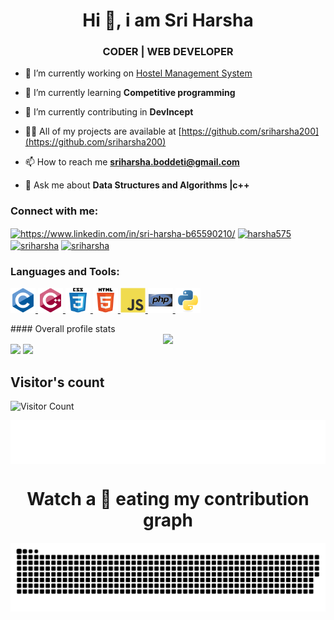 
<h1 align="center">Hi 👋, i am Sri Harsha </h1>
<h3 align="center">CODER | WEB DEVELOPER</h3>

- 🔭 I’m currently working on [Hostel Management System](https://github.com/sriharsha/HOSTEL-MANAGEMENT-SYSTEM)

- 🌱 I’m currently learning **Competitive programming**

- 👯 I’m currently contributing in **DevIncept**

- 👨‍💻 All of my projects are available at [https://github.com/sriharsha200](https://github.com/sriharsha200) 

- 📫 How to reach me **sriharsha.boddeti@gmail.com**


- 💬 Ask me about **Data Structures and Algorithms |c++**
</div>
<h3 align="left">Connect with me:</h3>

 <p align="left">
<a href="https://linkedin.com/in/https://www.linkedin.com/in/sri-harsha-b65590210/" target="blank"><img align="center" src="https://raw.githubusercontent.com/rahuldkjain/github-profile-readme-generator/master/src/images/icons/Social/linked-in-alt.svg" alt="https://www.linkedin.com/in/sri-harsha-b65590210/" height="30" width="40" /></a>
<a href="https://instagram.com/harsha575" target="blank"><img align="center" src="https://raw.githubusercontent.com/rahuldkjain/github-profile-readme-generator/master/src/images/icons/Social/instagram.svg" alt="harsha575" height="30" width="40" /></a>
<a href="https://www.hackerrank.com/sriharsha_bodde1" target="blank"><img align="center" src="https://raw.githubusercontent.com/rahuldkjain/github-profile-readme-generator/master/src/images/icons/Social/hackerrank.svg" alt="sriharsha" height="30" width="40" /></a>
<a href="https://leetcode.com/SriHarshaBoddeti" target="blank"><img align="center" src="https://raw.githubusercontent.com/rahuldkjain/github-profile-readme-generator/master/src/images/icons/Social/leet-code.svg" alt="sriharsha" height="30" width="40" /></a>
</p>

<h3 align="left">Languages and Tools:</h3>
<p align="left"> <a href="https://www.cprogramming.com/" target="_blank"> <img src="https://raw.githubusercontent.com/devicons/devicon/master/icons/c/c-original.svg" alt="c" width="40" height="40"/> </a> <a href="https://www.w3schools.com/cpp/" target="_blank"> <img src="https://raw.githubusercontent.com/devicons/devicon/master/icons/cplusplus/cplusplus-original.svg" alt="cplusplus" width="40" height="40"/> </a> <a href="https://www.w3schools.com/css/" target="_blank"> <img src="https://raw.githubusercontent.com/devicons/devicon/master/icons/css3/css3-original-wordmark.svg" alt="css3" width="40" height="40"/> </a> <a href="https://www.w3.org/html/" target="_blank"> <img src="https://raw.githubusercontent.com/devicons/devicon/master/icons/html5/html5-original-wordmark.svg" alt="html5" width="40" height="40"/> </a> <a href="https://developer.mozilla.org/en-US/docs/Web/JavaScript" target="_blank"> <img src="https://raw.githubusercontent.com/devicons/devicon/master/icons/javascript/javascript-original.svg" alt="javascript" width="40" height="40"/> </a> <a href="https://www.php.net" target="_blank"> <img src="https://raw.githubusercontent.com/devicons/devicon/master/icons/php/php-original.svg" alt="php" width="40" height="40"/> </a> <a href="https://www.python.org" target="_blank"> <img src="https://raw.githubusercontent.com/devicons/devicon/master/icons/python/python-original.svg" alt="python" width="40" height="40"/> </a> </p>
 #### Overall profile stats
<div style="display:flex; justify-content:center;">
  <img src="https://github-readme-stats.vercel.app/api?username=sriharsha200&count_private=true&&show_icons=true&theme=dark" />
</div>

<img src="https://github-readme-stats.vercel.app/api/top-langs/?username=sriharsha200" />

<img  src="https://github-readme-streak-stats.herokuapp.com?user=sriharsha200&theme=algolia&hide_border=true" />


## Visitor's count

![Visitor Count](https://profile-counter.glitch.me/{sriharsha200}/count.svg) 


<img align='center'  height="70" alt="Thanks" width="100%" src="https://github.com/Kushal997-das/Kushal997-das/blob/master/Profile%20generator/marquee.svg"/>


<h1 align = 'Center'>Watch a 🐍 eating my contribution graph</h1>
<p align="center">
  <img src="https://github.com/Ayan-thecodeking/ayan-thecodeking/blob/output/github-contribution-grid-snake.svg" alt="snake"></center>
</p>
